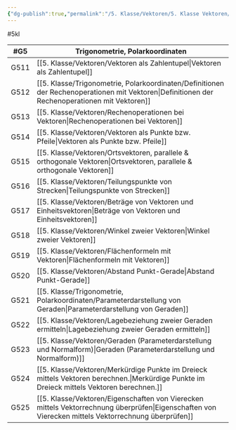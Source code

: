 ```yaml
---
{"dg-publish":true,"permalink":"/5. Klasse/Vektoren/5. Klasse Vektoren/"}
---
```


#5kl 

| #G5  | Trigonometrie, Polarkoordinaten  |
|---|---|
|G511|[[5. Klasse/Vektoren/Vektoren als Zahlentupel\|Vektoren als Zahlentupel]]|
|G512|[[5. Klasse/Trigonometrie, Polarkoordinaten/Definitionen der Rechenoperationen mit Vektoren\|Definitionen der Rechenoperationen mit Vektoren]]|
|G513|[[5. Klasse/Vektoren/Rechenoperationen bei Vektoren\|Rechenoperationen bei Vektoren]]|
|G514|[[5. Klasse/Vektoren/Vektoren als Punkte bzw. Pfeile\|Vektoren als Punkte bzw. Pfeile]]|
|G515|[[5. Klasse/Vektoren/Ortsvektoren, parallele & orthogonale Vektoren\|Ortsvektoren, parallele & orthogonale Vektoren]]|
|G516|[[5. Klasse/Vektoren/Teilungspunkte von Strecken\|Teilungspunkte von Strecken]]|
|G517|[[5. Klasse/Vektoren/Beträge von Vektoren und Einheitsvektoren\|Beträge von Vektoren und Einheitsvektoren]]|
|G518|[[5. Klasse/Vektoren/Winkel zweier Vektoren\|Winkel zweier Vektoren]]|
|G519|[[5. Klasse/Vektoren/Flächenformeln mit Vektoren\|Flächenformeln mit Vektoren]]|
|G520|[[5. Klasse/Vektoren/Abstand Punkt-Gerade\|Abstand Punkt-Gerade]]|
|G521|[[5. Klasse/Trigonometrie, Polarkoordinaten/Parameterdarstellung von Geraden\|Parameterdarstellung von Geraden]]|
|G522|[[5. Klasse/Vektoren/Lagebeziehung zweier Geraden ermitteln\|Lagebeziehung zweier Geraden ermitteln]]|
|G523|[[5. Klasse/Vektoren/Geraden (Parameterdarstellung und Normalform)\|Geraden (Parameterdarstellung und Normalform)]]|
|G524|[[5. Klasse/Vektoren/Merkürdige Punkte im Dreieck mittels Vektoren berechnen.\|Merkürdige Punkte im Dreieck mittels Vektoren berechnen.]]|
|G525|[[5. Klasse/Vektoren/Eigenschaften von Vierecken mittels Vektorrechnung überprüfen\|Eigenschaften von Vierecken mittels Vektorrechnung überprüfen]]|